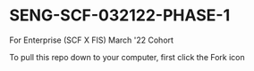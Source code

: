 # SENG-SCF-032122-PHASE-1
For Enterprise (SCF X FIS) March '22 Cohort

To pull this repo down to your computer, first click the Fork icon
